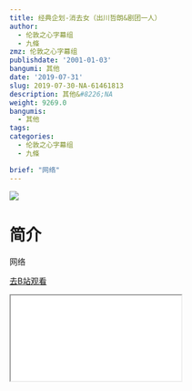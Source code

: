 ```yaml
---
title: 经典企划-消去女（出川哲朗&剧团一人）
author:
  - 伦敦之心字幕组
  - 九條
zmz: 伦敦之心字幕组
publishdate: '2001-01-03'
bangumi: 其他
date: '2019-07-31'
slug: 2019-07-30-NA-61461813
description: 其他&#8226;NA
weight: 9269.0
bangumis:
  - 其他
tags:
categories:
  - 伦敦之心字幕组
  - 九條

brief: "网络"
---
```

![](https://raw.githubusercontent.com/tcgriffith/owaraisite/master/static/tmpimg/fdb7afb88cc732138f8e92270d3c69ac158472fe.jpg.480.jpg)
# 简介  
网络  

[去B站观看](https://www.bilibili.com/video/av61461813/)
<div class ="resp-container"><iframe class="testiframe" src="//player.bilibili.com/player.html?aid=61461813"", scrolling="no", allowfullscreen="true" > </iframe></div> 
